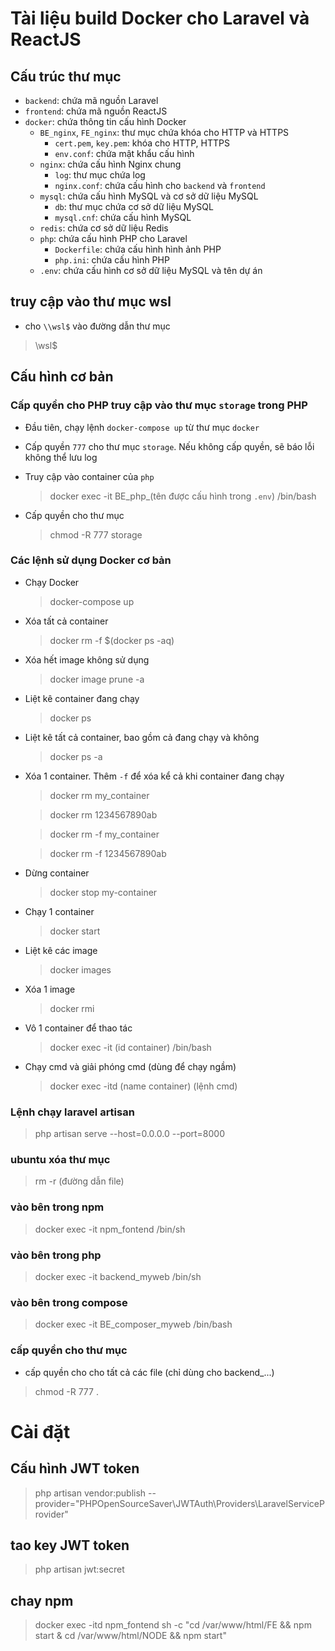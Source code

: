 # Tài liệu build Docker cho Laravel và ReactJS

## Cấu trúc thư mục

- `backend`: chứa mã nguồn Laravel
- `frontend`: chứa mã nguồn ReactJS
- `docker`: chứa thông tin cấu hình Docker
    - `BE_nginx`, `FE_nginx`: thư mục chứa khóa cho HTTP và HTTPS
        - `cert.pem`, `key.pem`: khóa cho HTTP, HTTPS
        - `env.conf`: chứa mật khẩu cấu hình
    - `nginx`: chứa cấu hình Nginx chung
        - `log`: thư mục chứa log
        - `nginx.conf`: chứa cấu hình cho `backend` và `frontend`
    - `mysql`: chứa cấu hình MySQL và cơ sở dữ liệu MySQL
        - `db`: thư mục chứa cơ sở dữ liệu MySQL
        - `mysql.cnf`: chứa cấu hình MySQL
    - `redis`: chứa cơ sở dữ liệu Redis
    - `php`: chứa cấu hình PHP cho Laravel
        - `Dockerfile`: chứa cấu hình hình ảnh PHP
        - `php.ini`: chứa cấu hình PHP
    - `.env`: chứa cấu hình cơ sở dữ liệu MySQL và tên dự án
## truy cập vào thư mục wsl
- cho `\\wsl$` vào đường dẫn thư mục
>\\wsl$
## Cấu hình cơ bản

### Cấp quyền cho PHP truy cập vào thư mục `storage` trong PHP

- Đầu tiên, chạy lệnh `docker-compose up` từ thư mục `docker`
- Cấp quyền `777` cho thư mục `storage`. Nếu không cấp quyền, sẽ báo lỗi không thể lưu log
- Truy cập vào container của `php`

  > docker exec -it BE_php_(tên được cấu hình trong `.env`) /bin/bash

- Cấp quyền cho thư mục

  > chmod -R 777 storage

### Các lệnh sử dụng Docker cơ bản

- Chạy Docker

  > docker-compose up

- Xóa tất cả container

  > docker rm -f $(docker ps -aq)

- Xóa hết image không sử dụng

  > docker image prune -a

- Liệt kê container đang chạy

  > docker ps

- Liệt kê tất cả container, bao gồm cả đang chạy và không

  > docker ps -a

- Xóa 1 container. Thêm `-f` để xóa kể cả khi container đang chạy

  > docker rm my_container

  > docker rm 1234567890ab

  > docker rm -f my_container

  > docker rm -f 1234567890ab

- Dừng container

  > docker stop my-container

- Chạy 1 container

  > docker start <container-id>

- Liệt kê các image
    >docker images
- Xóa 1 image
    >docker rmi <image-id>
- Vô 1 container để thao tác
    >docker exec -it (id container) /bin/bash
- Chạy cmd và giải phóng cmd (dùng để chạy ngầm)
    >docker exec -itd (name container) (lệnh cmd)


### Lệnh chạy laravel artisan 
>php artisan serve --host=0.0.0.0 --port=8000

### ubuntu xóa thư mục
>rm -r (đường dẫn file)

### vào bên trong npm
> docker exec -it npm_fontend /bin/sh
### vào bên trong php
> docker exec -it backend_myweb /bin/sh
### vào bên trong compose 
> docker exec -it BE_composer_myweb /bin/bash
### cấp quyền cho thư mục 
- cấp quyền cho cho tất cả các file (chỉ dùng cho backend_...)
>chmod -R 777 .

# Cài đặt
## Cấu hình JWT token
>php artisan vendor:publish --provider="PHPOpenSourceSaver\JWTAuth\Providers\LaravelServiceProvider"

## tao key JWT token
>php artisan jwt:secret

## chay npm
>docker exec -itd npm_fontend sh -c "cd /var/www/html/FE && npm start & cd /var/www/html/NODE && npm start"